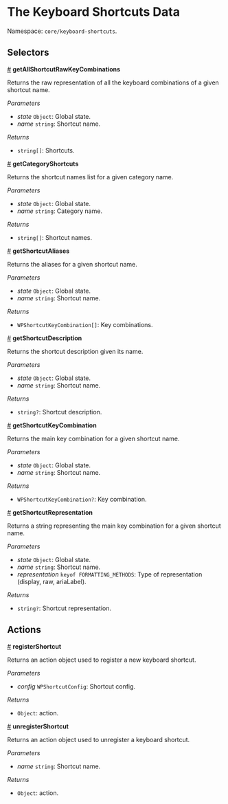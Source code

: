 # The Keyboard Shortcuts Data

Namespace: `core/keyboard-shortcuts`.

## Selectors

<!-- START TOKEN(Autogenerated selectors|../../../../packages/keyboard-shortcuts/src/store/selectors.js) -->

<a name="getAllShortcutRawKeyCombinations" href="#getAllShortcutRawKeyCombinations">#</a> **getAllShortcutRawKeyCombinations**

Returns the raw representation of all the keyboard combinations of a given shortcut name.

_Parameters_

-   _state_ `Object`: Global state.
-   _name_ `string`: Shortcut name.

_Returns_

-   `string[]`: Shortcuts.

<a name="getCategoryShortcuts" href="#getCategoryShortcuts">#</a> **getCategoryShortcuts**

Returns the shortcut names list for a given category name.

_Parameters_

-   _state_ `Object`: Global state.
-   _name_ `string`: Category name.

_Returns_

-   `string[]`: Shortcut names.

<a name="getShortcutAliases" href="#getShortcutAliases">#</a> **getShortcutAliases**

Returns the aliases for a given shortcut name.

_Parameters_

-   _state_ `Object`: Global state.
-   _name_ `string`: Shortcut name.

_Returns_

-   `WPShortcutKeyCombination[]`: Key combinations.

<a name="getShortcutDescription" href="#getShortcutDescription">#</a> **getShortcutDescription**

Returns the shortcut description given its name.

_Parameters_

-   _state_ `Object`: Global state.
-   _name_ `string`: Shortcut name.

_Returns_

-   `string?`: Shortcut description.

<a name="getShortcutKeyCombination" href="#getShortcutKeyCombination">#</a> **getShortcutKeyCombination**

Returns the main key combination for a given shortcut name.

_Parameters_

-   _state_ `Object`: Global state.
-   _name_ `string`: Shortcut name.

_Returns_

-   `WPShortcutKeyCombination?`: Key combination.

<a name="getShortcutRepresentation" href="#getShortcutRepresentation">#</a> **getShortcutRepresentation**

Returns a string representing the main key combination for a given shortcut name.

_Parameters_

-   _state_ `Object`: Global state.
-   _name_ `string`: Shortcut name.
-   _representation_ `keyof FORMATTING_METHODS`: Type of representation (display, raw, ariaLabel).

_Returns_

-   `string?`: Shortcut representation.

<!-- END TOKEN(Autogenerated selectors|../../../../packages/keyboard-shortcuts/src/store/selectors.js) -->

## Actions

<!-- START TOKEN(Autogenerated actions|../../../../packages/keyboard-shortcuts/src/store/actions.js) -->

<a name="registerShortcut" href="#registerShortcut">#</a> **registerShortcut**

Returns an action object used to register a new keyboard shortcut.

_Parameters_

-   _config_ `WPShortcutConfig`: Shortcut config.

_Returns_

-   `Object`: action.

<a name="unregisterShortcut" href="#unregisterShortcut">#</a> **unregisterShortcut**

Returns an action object used to unregister a keyboard shortcut.

_Parameters_

-   _name_ `string`: Shortcut name.

_Returns_

-   `Object`: action.


<!-- END TOKEN(Autogenerated actions|../../../../packages/keyboard-shortcuts/src/store/actions.js) -->
